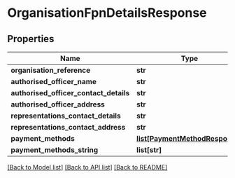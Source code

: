 # OrganisationFpnDetailsResponse

## Properties
Name | Type | Description | Notes
------------ | ------------- | ------------- | -------------
**organisation_reference** | **str** |  | 
**authorised_officer_name** | **str** |  | 
**authorised_officer_contact_details** | **str** |  | [optional] 
**authorised_officer_address** | **str** |  | [optional] 
**representations_contact_details** | **str** |  | [optional] 
**representations_contact_address** | **str** |  | [optional] 
**payment_methods** | [**list[PaymentMethodResponse]**](PaymentMethodResponse.md) |  | [optional] 
**payment_methods_string** | **list[str]** |  | [optional] 

[[Back to Model list]](../README.md#documentation-for-models) [[Back to API list]](../README.md#documentation-for-api-endpoints) [[Back to README]](../README.md)

